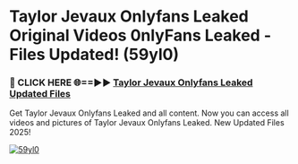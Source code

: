 # Taylor Jevaux Onlyfans Leaked Original Videos 0nlyFans Leaked - Files Updated! (59yl0)

<h3>🔴 CLICK HERE 🌐==►► <a href="https://tinyurl.com/2wckxsce" rel="nofollow">Taylor Jevaux Onlyfans Leaked Updated Files</a></h3>

Get Taylor Jevaux Onlyfans Leaked and all content. Now you can access all videos and pictures of Taylor Jevaux Onlyfans Leaked. New Updated Files 2025!

[![59yl0](https://i.imgur.com/AFduVYN.gif)](https://tinyurl.com/2wckxsce)
